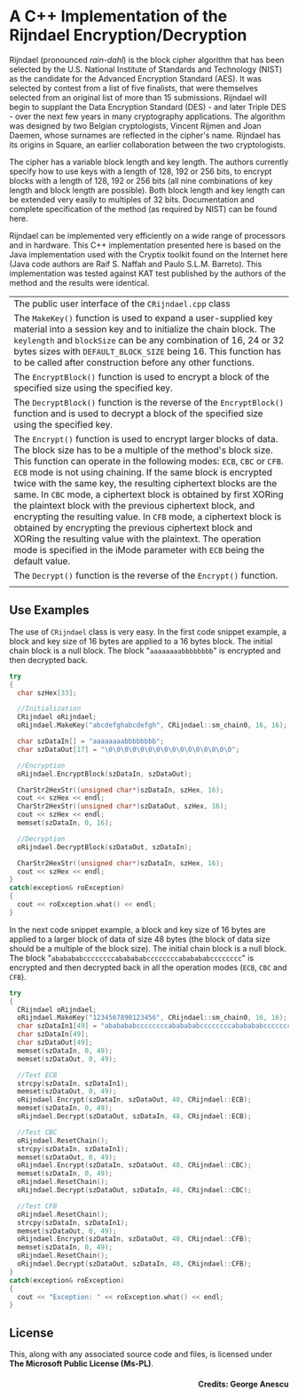 # A C++ Implementation of the Rijndael Encryption/Decryption

Rijndael (pronounced *rain-dahl*) is the block cipher algorithm that has been selected by the U.S. National Institute of Standards and Technology (NIST) as the candidate for the Advanced Encryption Standard (AES). It was selected by contest from a list of five finalists, that were themselves selected from an original list of more than 15 submissions. Rijndael will begin to supplant the Data Encryption Standard (DES) - and later Triple DES - over the next few years in many cryptography applications. The algorithm was designed by two Belgian cryptologists, Vincent Rijmen and Joan Daemen, whose surnames are reflected in the cipher's name. Rijndael has its origins in Square, an earlier collaboration between the two cryptologists.

The cipher has a variable block length and key length. The authors currently specify how to use keys with a length of 128, 192 or 256 bits, to encrypt blocks with a length of 128, 192 or 256 bits (all nine combinations of key length and block length are possible). Both block length and key length can be extended very easily to multiples of 32 bits. Documentation and complete specification of the method (as required by NIST) can be found here.

Rijndael can be implemented very efficiently on a wide range of processors and in hardware. This C++ implementation presented here is based on the Java implementation used with the Cryptix toolkit found on the Internet here (Java code authors are Raif S. Naffah and Paulo S.L.M. Barreto). This implementation was tested against KAT test published by the authors of the method and the results were identical.

||
|---|
|The public user interface of the `CRijndael.cpp` class|
|The `MakeKey()` function is used to expand a user-supplied key material into a session key and to initialize the chain block. The `keylength` and `blockSize` can be any combination of 16, 24 or 32 bytes sizes with `DEFAULT_BLOCK_SIZE` being 16. This function has to be called after construction before any other functions.|
|The `EncryptBlock()` function is used to encrypt a block of the specified size using the specified key.|
|The `DecryptBlock()` function is the reverse of the `EncryptBlock()` function and is used to decrypt a block of the specified size using the specified key.|
|The `Encrypt()` function is used to encrypt larger blocks of data. The block size has to be a multiple of the method's block size. This function can operate in the following modes: `ECB`, `CBC` or `CFB`. `ECB` mode is not using chaining. If the same block is encrypted twice with the same key, the resulting ciphertext blocks are the same. In `CBC` mode, a ciphertext block is obtained by first XORing the plaintext block with the previous ciphertext block, and encrypting the resulting value. In `CFB` mode, a ciphertext block is obtained by encrypting the previous ciphertext block and XORing the resulting value with the plaintext. The operation mode is specified in the iMode parameter with `ECB` being the default value.|
|The `Decrypt()` function is the reverse of the `Encrypt()` function.|
||

## Use Examples
The use of `CRijndael` class is very easy. In the first code snippet example, a block and key size of 16 bytes are applied to a 16 bytes block. The initial chain block is a null block. The block "`aaaaaaaabbbbbbbb`" is encrypted and then decrypted back.

```cpp
try
{
  char szHex[33];

  //Initialization
  CRijndael oRijndael;
  oRijndael.MakeKey("abcdefghabcdefgh", CRijndael::sm_chain0, 16, 16);

  char szDataIn[] = "aaaaaaaabbbbbbbb";
  char szDataOut[17] = "\0\0\0\0\0\0\0\0\0\0\0\0\0\0\0\0";

  //Encryption
  oRijndael.EncryptBlock(szDataIn, szDataOut);

  CharStr2HexStr((unsigned char*)szDataIn, szHex, 16);
  cout << szHex << endl;
  CharStr2HexStr((unsigned char*)szDataOut, szHex, 16);
  cout << szHex << endl;
  memset(szDataIn, 0, 16);

  //Decryption
  oRijndael.DecryptBlock(szDataOut, szDataIn);

  CharStr2HexStr((unsigned char*)szDataIn, szHex, 16);
  cout << szHex << endl;
}
catch(exception& roException)
{
  cout << roException.what() << endl;
}
```

In the next code snippet example, a block and key size of 16 bytes are applied to a larger block of data of size 48 bytes (the block of data size should be a multiple of the block size). The initial chain block is a null block. The block "`ababababccccccccababababccccccccababababcccccccc`" is encrypted and then decrypted back in all the operation modes (`ECB`, `CBC` and `CFB`).

```cpp
try
{
  CRijndael oRijndael;
  oRijndael.MakeKey("1234567890123456", CRijndael::sm_chain0, 16, 16);
  char szDataIn1[49] = "ababababccccccccababababccccccccababababcccccccc";
  char szDataIn[49];
  char szDataOut[49];
  memset(szDataIn, 0, 49);
  memset(szDataOut, 0, 49);

  //Test ECB
  strcpy(szDataIn, szDataIn1);
  memset(szDataOut, 0, 49);
  oRijndael.Encrypt(szDataIn, szDataOut, 48, CRijndael::ECB);
  memset(szDataIn, 0, 49);
  oRijndael.Decrypt(szDataOut, szDataIn, 48, CRijndael::ECB);

  //Test CBC
  oRijndael.ResetChain();
  strcpy(szDataIn, szDataIn1);
  memset(szDataOut, 0, 49);
  oRijndael.Encrypt(szDataIn, szDataOut, 48, CRijndael::CBC);
  memset(szDataIn, 0, 49);
  oRijndael.ResetChain();
  oRijndael.Decrypt(szDataOut, szDataIn, 48, CRijndael::CBC);

  //Test CFB
  oRijndael.ResetChain();
  strcpy(szDataIn, szDataIn1);
  memset(szDataOut, 0, 49);
  oRijndael.Encrypt(szDataIn, szDataOut, 48, CRijndael::CFB);
  memset(szDataIn, 0, 49);
  oRijndael.ResetChain();
  oRijndael.Decrypt(szDataOut, szDataIn, 48, CRijndael::CFB);
}
catch(exception& roException)
{
  cout << "Exception: " << roException.what() << endl;
}
```

## License
This, along with any associated source code and files, is licensed under **The Microsoft Public License (Ms-PL)**.
#### <div style="text-align: right"> Credits: George Anescu </div>